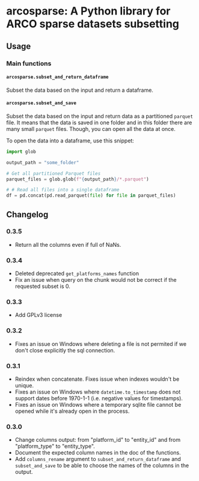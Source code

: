 # arcosparse: A Python library for ARCO sparse datasets subsetting

## Usage

### Main functions

#### `arcosparse.subset_and_return_dataframe`

Subset the data based on the input and return a dataframe.

#### `arcosparse.subset_and_save`

Subset the data based on the input and return data as a partitioned `parquet` file.
It means that the data is saved in one folder and in this folder there are many small `parquet` files. Though, you can open all the data at once.

To open the data into a dataframe, use this snippet:

``` python
import glob

output_path = "some_folder" 

# Get all partitioned Parquet files
parquet_files = glob.glob(f"{output_path}/*.parquet")

# # Read all files into a single dataframe
df = pd.concat(pd.read_parquet(file) for file in parquet_files)
```

## Changelog

### 0.3.5

- Return all the columns even if full of NaNs.

### 0.3.4

- Deleted deprecated `get_platforms_names` function
- Fix an issue when query on the chunk would not be correct if the requested subset is 0.

### 0.3.3

- Add GPLv3 license

### 0.3.2

- Fixes an issue on Windows where deleting a file is not permited if we don't close explicitly the sql connection.

### 0.3.1

- Reindex when concatenate. Fixes issue when indexes wouldn't be unique.
- Fixes an issue on Windows where `datetime.to_timestamp` does not support dates before 1970-1-1 (i.e. negative values for timestamps).
- Fixes an issue on Windows where a temporary sqlite file cannot be opened while it's already open in the process.

### 0.3.0

- Change columns output: from "platform_id" to "entity_id" and from "platform_type" to "entity_type".
- Document the expected column names in the doc of the functions.
- Add `columns_rename` argument to `subset_and_return_dataframe` and `subset_and_save` to be able to choose the names of the columns in the output.
